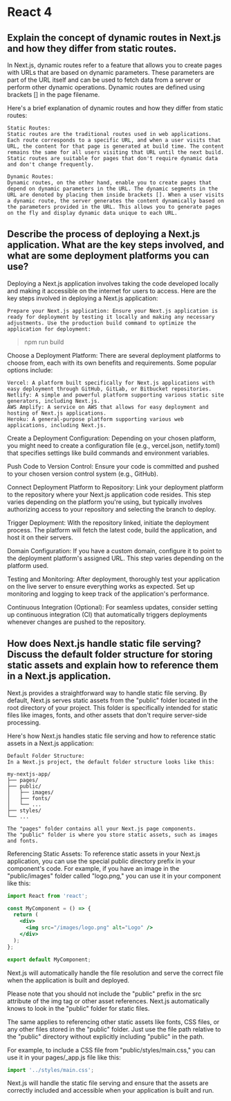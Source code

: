 # React 4

## Explain the concept of dynamic routes in Next.js and how they differ from static routes.

In Next.js, dynamic routes refer to a feature that allows you to create pages with URLs that are based on dynamic parameters. These parameters are part of the URL itself and can be used to fetch data from a server or perform other dynamic operations. Dynamic routes are defined using brackets [] in the page filename.

Here's a brief explanation of dynamic routes and how they differ from static routes:

    Static Routes:
    Static routes are the traditional routes used in web applications. Each route corresponds to a specific URL, and when a user visits that URL, the content for that page is generated at build time. The content remains the same for all users visiting that URL until the next build. Static routes are suitable for pages that don't require dynamic data and don't change frequently.

    Dynamic Routes:
    Dynamic routes, on the other hand, enable you to create pages that depend on dynamic parameters in the URL. The dynamic segments in the URL are denoted by placing them inside brackets []. When a user visits a dynamic route, the server generates the content dynamically based on the parameters provided in the URL. This allows you to generate pages on the fly and display dynamic data unique to each URL.

## Describe the process of deploying a Next.js application. What are the key steps involved, and what are some deployment platforms you can use?

Deploying a Next.js application involves taking the code developed locally and making it accessible on the internet for users to access. Here are the key steps involved in deploying a Next.js application:

    Prepare your Next.js application: Ensure your Next.js application is ready for deployment by testing it locally and making any necessary adjustments. Use the production build command to optimize the application for deployment:

> npm run build

Choose a Deployment Platform: There are several deployment platforms to choose from, each with its own benefits and requirements. Some popular options include:

    Vercel: A platform built specifically for Next.js applications with easy deployment through GitHub, GitLab, or Bitbucket repositories.
    Netlify: A simple and powerful platform supporting various static site generators, including Next.js.
    AWS Amplify: A service on AWS that allows for easy deployment and hosting of Next.js applications.
    Heroku: A general-purpose platform supporting various web applications, including Next.js.

Create a Deployment Configuration: Depending on your chosen platform, you might need to create a configuration file (e.g., vercel.json, netlify.toml) that specifies settings like build commands and environment variables.

Push Code to Version Control: Ensure your code is committed and pushed to your chosen version control system (e.g., GitHub).

Connect Deployment Platform to Repository: Link your deployment platform to the repository where your Next.js application code resides. This step varies depending on the platform you're using, but typically involves authorizing access to your repository and selecting the branch to deploy.

Trigger Deployment: With the repository linked, initiate the deployment process. The platform will fetch the latest code, build the application, and host it on their servers.

Domain Configuration: If you have a custom domain, configure it to point to the deployment platform's assigned URL. This step varies depending on the platform used.

Testing and Monitoring: After deployment, thoroughly test your application on the live server to ensure everything works as expected. Set up monitoring and logging to keep track of the application's performance.

Continuous Integration (Optional): For seamless updates, consider setting up continuous integration (CI) that automatically triggers deployments whenever changes are pushed to the repository.

## How does Next.js handle static file serving? Discuss the default folder structure for storing static assets and explain how to reference them in a Next.js application.

Next.js provides a straightforward way to handle static file serving. By default, Next.js serves static assets from the "public" folder located in the root directory of your project. This folder is specifically intended for static files like images, fonts, and other assets that don't require server-side processing.

Here's how Next.js handles static file serving and how to reference static assets in a Next.js application:

    Default Folder Structure:
    In a Next.js project, the default folder structure looks like this:
```arduino
my-nextjs-app/
├── pages/
├── public/
│   ├── images/
│   ├── fonts/
│   └── ...
├── styles/
└── ...
```

    The "pages" folder contains all your Next.js page components.
    The "public" folder is where you store static assets, such as images and fonts.

Referencing Static Assets:
To reference static assets in your Next.js application, you can use the special public directory prefix in your component's code. For example, if you have an image in the "public/images" folder called "logo.png," you can use it in your component like this:

```jsx
import React from 'react';

const MyComponent = () => {
  return (
    <div>
      <img src="/images/logo.png" alt="Logo" />
    </div>
  );
};

export default MyComponent;
```

Next.js will automatically handle the file resolution and serve the correct file when the application is built and deployed.

Please note that you should not include the "public" prefix in the src attribute of the img tag or other asset references. Next.js automatically knows to look in the "public" folder for static files.

The same applies to referencing other static assets like fonts, CSS files, or any other files stored in the "public" folder. Just use the file path relative to the "public" directory without explicitly including "public" in the path.

For example, to include a CSS file from "public/styles/main.css," you can use it in your pages/_app.js file like this:

```jsx
import '../styles/main.css';
```

Next.js will handle the static file serving and ensure that the assets are correctly included and accessible when your application is built and run.